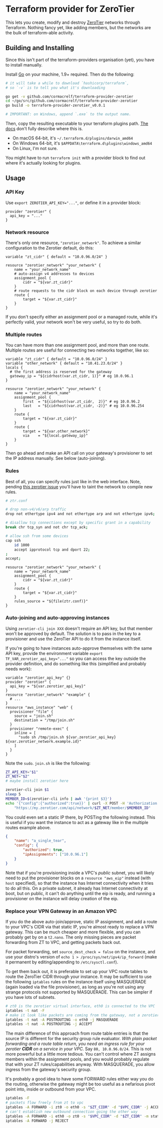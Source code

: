 # Terraform provider for ZeroTier

This lets you create, modify and destroy [ZeroTier](https://zerotier.com) networks through Terraform.
Nothing fancy yet, like adding members, but the networks are the bulk of
terraform-able activity.

## Building and Installing

Since this isn't part of the terraform-providers organisation (yet), you have to
install manually.

Install [Go](https://www.golang.org/) on your machine, 1.9+ required. Then do
the following:

```sh
# it will take a while to download `hashicorp/terraform`,
# so `-v` is to tell you what it's downloading

go get -v github.com/cormacrelf/terraform-provider-zerotier
cd ~/go/src/github.com/cormacrelf/terraform-provider-zerotier
go build -o terraform-provider-zerotier_v0.0.1

# IMPORTANT: on Windows, append `.exe` to the output name.
```

Then, copy the resulting executable to your terraform plugins path. [The
docs](https://www.terraform.io/docs/configuration/providers.html#third-party-plugins)
don't fully describe where this is.

* On macOS 64-bit, it's `~/.terraform.d/plugins/darwin_amd64`
* On Windows 64-bit, it's `$APPDATA\terraform.d\plugins\windows_amd64`
* On Linux, I'm not sure.

You might have to run `terraform init` with a provider block to find out where
it's actually looking for plugins.

## Usage

### API Key

Use `export ZEROTIER_API_KEY="..."`, or define it in a provider block:

```hcl
provider "zerotier" {
  api_key = "..."
}
```

### Network resource

There's only one resource, `"zerotier_network"`. To achieve a similar
configuration to the Zerotier default, do this:

```hcl
variable "zt_cidr" { default = "10.0.96.0/24" }

resource "zerotier_network" "your_network" {
    name = "your_network_name"
    # auto-assign v4 addresses to devices
    assignment_pool {
        cidr = "${var.zt_cidr}"
    }
    # route requests to the cidr block on each device through zerotier
    route {
        target = "${var.zt_cidr}"
    }
}
```

If you don't specify either an assignment pool or a managed route, while it's
perfectly valid, your network won't be very useful, so try to do both.

### Multiple routes

You can have more than one assignment pool, and more than one route. Multiple
routes are useful for connecting two networks together, like so:

```hcl
variable "zt_cidr" { default = "10.0.96.0/24" }
variable "other_network" { default = "10.41.23.0/24" }
locals {
  # the first address is reserved for the gateway
  gateway_ip = "${cidrhost(var.zt_cidr, 1)}" # eg 10.0.96.1
}

resource "zerotier_network" "your_network" {
    name = "your_network_name"
    assignment_pool {
        first  = "${cidrhost(var.zt_cidr,  2)}" # eg 10.0.96.2
        last   = "${cidrhost(var.zt_cidr, -2)}" # eg 10.0.96.254
    }
    route {
        target = "${var.zt_cidr}"
    }
    route {
        target = "${var.other_network}"
        via    = "${local.gateway_ip}"
    }
}
```

Then go ahead and make an API call on your gateway's provisioner to set the IP
address manually. See below (auto-joining). 

### Rules

Best of all, you can specify rules just like in the web interface. Note, pending
[this zerotier issue](https://github.com/zerotier/ZeroTierOne/issues/608) you'll
have to taint the network to compile new rules.

```sh
# ztr.conf

# drop non-v4/v6/arp traffic
drop not ethertype ipv4 and not ethertype arp and not ethertype ipv6;

# disallow tcp connections except by specific grant in a capability
break chr tcp_syn and not chr tcp_ack;

# allow ssh from some devices
cap ssh
    id 1000
    accept ipprotocol tcp and dport 22;
;
accept;
```

```hcl
resource "zerotier_network" "your_network" {
    name = "your_network_name"
    assignment_pool {
        cidr = "${var.zt_cidr}"
    }
    route {
        target = "${var.zt_cidr}"
    }
    rules_source = "${file(ztr.conf)}"
}
```

### Auto-joining and auto-approving instances

Using `zerotier-cli join XXX` doesn't require an API key, but that member won't
be approved by default. The solution is to pass in the key to a provisioner and
use the ZeroTier API to do it from the instance itself.

If you're going to have instances auto-approve themselves with the same API key,
provide the environment variable `export TF_VAR_zerotier_api_key="..."` so you
can access the key outside the provider definition, and do something like this
(simplified and probably needs work):

```hcl
variable "zerotier_api_key" {}
provider "zerotier" {
  api_key = "${var.zerotier_api_key}"
}
resource "zerotier_network" "example" {
  # ...
}
resource "aws_instance" "web" {
  provisioner "file" {
    source = "join.sh"
    destination = "/tmp/join.sh"
  }
  provisioner "remote-exec" {
    inline = [
      "sudo sh /tmp/join.sh ${var.zerotier_api_key} ${var.zerotier_network.example.id}"
    ]
  }
}
```

Note the `sudo`. `join.sh` is like the following:

```sh
ZT_API_KEY="$1"
ZT_NET="$2"
# maybe install zerotier here

zerotier-cli join $1
sleep 5
MEMBER_ID=$(zerotier-cli info | awk '{print $3}')
echo '{"config":{"authorized":true}}' | curl -X POST -H 'Authorization: Bearer $ZT_API_KEY' -d @- \
    "https://my.zerotier.com/api/network/$ZT_NET/member/$MEMBER_ID"
```

You could even set a static IP there, by POSTing the following instead. This is
useful if you want the instance to act as a gateway like in the multiple routes
example above.

```json
{
    "name": "a_single_tear",
    "config": {
        "authorized": true,
        "ipAssignments": ["10.0.96.1"]
    }
}
```

Note that if you're provisioning inside a VPC's _public_ subnet, you will likely
need to put the provisioner blocks on a `resource "aws_eip"` instead (with
`host` specified), so that the instance has Internet connectivity when it tries
to do all this. On a private subnet, it already has Internet connectivity at
boot, but on public, it can't do anything until the eip is ready, and running
a provisioner on the instance will delay creation of the eip.

### Replace your VPN Gateway in an Amazon VPC

If you do the above auto-join/approve, static IP assignment, and add a route to
your VPC's CIDR via that static IP, you're almost ready to replace a VPN
gateway. This can be much cheaper and more flexible, and you can probably get by
on a `t2.nano`. The only missing pieces are packet forwarding from ZT to VPC,
and getting packets back out.

For packet forwarding, set `source_dest_check = false` on the instance, and use
your distro's version of `echo 1 > /proc/sys/net/ipv4/ip_forward` (make it
permanent by editing/appending to `/etc/sysctl.conf`).

To get them back out, it is preferable to set up your VPC route tables to route
the ZeroTier CIDR through your instance. It may be sufficient to use the
following `iptables` rules on the instance itself using MASQUERADE (again loaded
via the file provisioner), as long as you're not using any strange protocols not
supported by MASQUERADE. This can be simpler if you have lots of subnets.

```sh
# zt0 is the zerotier virtual interface, eth0 is connected to the VPC
iptables -t nat -F
# make it look like packets are coming from the gateway, not a zerotier IP
iptables -t nat -A POSTROUTING -o eth0 -j MASQUERADE
iptables -t nat -A POSTROUTING -j ACCEPT
```

The main difference of this approach from route table entries is that the source
IP is different for the security group rule evaluator. _With plain packet
forwarding and a route table return, you need an ingress rule for your zerotier
__CIDR__ on a service in your VPC._ Say `80, 10.0.96.0/24`. This is not more
powerful but a little more tedious. You can't control where ZT assigns members
within the assignment pools, and you would probably regulate that with your ZT
rules/capabilities anyway. With MASQUERADE, you allow ingress from the gateway's
security group.

It's probably a good idea to have some FORWARD rules either way you do the
routing, otherwise the gateway might be too useful as a nefarious pivot point
into, inside or outbound from your VPC.

```sh
iptables -F
# packets flow freely from zt to vpc
iptables -A FORWARD -i zt0 -o eth0 -s "$ZT_CIDR" -d "$VPC_CIDR" -j ACCEPT
# can't establish new outbound connection going the other way
iptables -A FORWARD -i eth0 -o zt0 -s "$VPC_CIDR" -d "$ZT_CIDR" -m state --state ESTABLISHED,RELATED -j ACCEPT
iptables -A FORWARD -j REJECT
```


